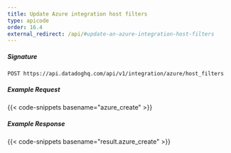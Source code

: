 ```yaml
---
title: Update Azure integration host filters
type: apicode
order: 16.4
external_redirect: /api/#update-an-azure-integration-host-filters
---
```


##### Signature
`POST https://api.datadoghq.com/api/v1/integration/azure/host_filters`

##### Example Request
{{< code-snippets basename="azure_create" >}}

##### Example Response
{{< code-snippets basename="result.azure_create" >}}
